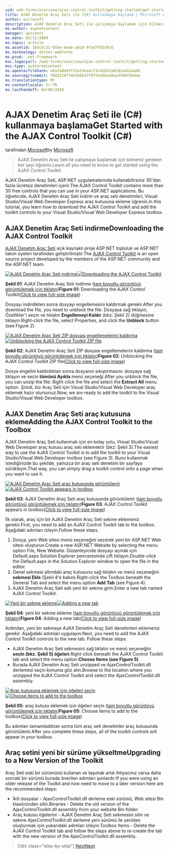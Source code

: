 ```yaml
---
uid: web-forms/overview/ajax-control-toolkit/getting-started/get-started-with-the-ajax-control-toolkit-cs
title: AJAX Denetim Araç Seti ile (C#) kullanmaya başlama | Microsoft Docs
author: microsoft
description: AJAX Denetim Araç Seti ile çalışmaya başlamak için bilmeniz gereken her şeyi öğrenin.
ms.author: aspnetcontent
manager: wpickett
ms.date: 05/12/2009
ms.topic: article
ms.assetid: 16dc5c11-65be-4eae-a818-9fad7f8259c6
ms.technology: dotnet-webforms
ms.prod: .net-framework
msc.legacyurl: /web-forms/overview/ajax-control-toolkit/getting-started/get-started-with-the-ajax-control-toolkit-cs
msc.type: authoredcontent
ms.openlocfilehash: e6a7a8d45f32a33eaacf3c42b52a02d2ada1aab6
ms.sourcegitcommit: f8852267f463b62d7f975e56bea9aa3f68fbbdeb
ms.translationtype: MT
ms.contentlocale: tr-TR
ms.lasthandoff: 04/06/2018
---
```

<a name="get-started-with-the-ajax-control-toolkit-c"></a><span data-ttu-id="691a3-103">AJAX Denetim Araç Seti ile (C#) kullanmaya başlama</span><span class="sxs-lookup"><span data-stu-id="691a3-103">Get Started with the AJAX Control Toolkit (C#)</span></span>
====================
<span data-ttu-id="691a3-104">tarafından [Microsoft](https://github.com/microsoft)</span><span class="sxs-lookup"><span data-stu-id="691a3-104">by [Microsoft](https://github.com/microsoft)</span></span>

> <span data-ttu-id="691a3-105">AJAX Denetim Araç Seti ile çalışmaya başlamak için bilmeniz gereken her şeyi öğrenin.</span><span class="sxs-lookup"><span data-stu-id="691a3-105">Learn all you need to know to get started using the AJAX Control Toolkit.</span></span>


<span data-ttu-id="691a3-106">AJAX Denetim Araç Seti, ASP.NET uygulamalarında kullanabilirsiniz 30'dan fazla ücretsiz denetimleri içerir.</span><span class="sxs-lookup"><span data-stu-id="691a3-106">The AJAX Control Toolkit contains more than 30 free controls that you can use in your ASP.NET applications.</span></span> <span data-ttu-id="691a3-107">Bu öğreticide, AJAX Denetim Araç Seti indirin ve araç seti denetimleri, Visual Studio/Visual Web Developer Express araç kutusuna ekleme öğrenin.</span><span class="sxs-lookup"><span data-stu-id="691a3-107">In this tutorial, you learn how to download the AJAX Control Toolkit and add the toolkit controls to your Visual Studio/Visual Web Developer Express toolbox.</span></span>

## <a name="downloading-the-ajax-control-toolkit"></a><span data-ttu-id="691a3-108">AJAX Denetim Araç Seti indirme</span><span class="sxs-lookup"><span data-stu-id="691a3-108">Downloading the AJAX Control Toolkit</span></span>

<span data-ttu-id="691a3-109">[AJAX Denetim Araç Seti](http://devexpress.com/act) açık kaynaklı proje ASP.NET topluluk ve ASP.NET takım üyeleri tarafından geliştirilmiştir.</span><span class="sxs-lookup"><span data-stu-id="691a3-109">The [AJAX Control Toolkit](http://devexpress.com/act) is an open source project developed by the members of the ASP.NET community and the ASP.NET team.</span></span> 


<span data-ttu-id="691a3-110">[![AJAX Denetim Araç Seti indirme](get-started-with-the-ajax-control-toolkit-cs/_static/image1.jpg)](get-started-with-the-ajax-control-toolkit-cs/_static/image1.png)</span><span class="sxs-lookup"><span data-stu-id="691a3-110">[![Downloading the AJAX Control Toolkit](get-started-with-the-ajax-control-toolkit-cs/_static/image1.jpg)](get-started-with-the-ajax-control-toolkit-cs/_static/image1.png)</span></span>

<span data-ttu-id="691a3-111">**Şekil 01**: AJAX Denetim Araç Seti indirme ([tam boyutlu görüntüyü görüntülemek için tıklatın](get-started-with-the-ajax-control-toolkit-cs/_static/image2.png))</span><span class="sxs-lookup"><span data-stu-id="691a3-111">**Figure 01**: Downloading the AJAX Control Toolkit([Click to view full-size image](get-started-with-the-ajax-control-toolkit-cs/_static/image2.png))</span></span>


<span data-ttu-id="691a3-112">Dosyayı indirdikten sonra dosyayı engellemesini kaldırmak gerekir.</span><span class="sxs-lookup"><span data-stu-id="691a3-112">After you download the file, you need to unblock the file.</span></span> <span data-ttu-id="691a3-113">Dosyaya sağ tıklayın, Özellikler'i seçin ve tıklatın **Engellemeyi Kaldır** (bkz: Şekil 2) düğmesine tıklayın.</span><span class="sxs-lookup"><span data-stu-id="691a3-113">Right-click the file, select Properties, and click the **Unblock** button (see Figure 2).</span></span>


<span data-ttu-id="691a3-114">[![AJAX Denetim Araç Seti ZIP dosyası engellemelerini kaldırma](get-started-with-the-ajax-control-toolkit-cs/_static/image2.jpg)](get-started-with-the-ajax-control-toolkit-cs/_static/image3.png)</span><span class="sxs-lookup"><span data-stu-id="691a3-114">[![Unblocking the AJAX Control Toolkit ZIP file](get-started-with-the-ajax-control-toolkit-cs/_static/image2.jpg)](get-started-with-the-ajax-control-toolkit-cs/_static/image3.png)</span></span>

<span data-ttu-id="691a3-115">**Şekil 02**: AJAX Denetim Araç Seti ZIP dosyası engellemelerini kaldırma ([tam boyutlu görüntüyü görüntülemek için tıklatın](get-started-with-the-ajax-control-toolkit-cs/_static/image4.png))</span><span class="sxs-lookup"><span data-stu-id="691a3-115">**Figure 02**: Unblocking the AJAX Control Toolkit ZIP file([Click to view full-size image](get-started-with-the-ajax-control-toolkit-cs/_static/image4.png))</span></span>


<span data-ttu-id="691a3-116">Dosya engelini kaldırdıktan sonra dosyanın sıkıştırmasını: dosyaya sağ tıklayın ve seçin **tümünü Ayıkla** menü seçeneği.</span><span class="sxs-lookup"><span data-stu-id="691a3-116">After you unblock the file, you can unzip the file: Right-click the file and select the **Extract All** menu option.</span></span> <span data-ttu-id="691a3-117">Şimdi, biz Araç Seti için Visual Studio/Visual Web Developer araç eklemek hazır olursunuz.</span><span class="sxs-lookup"><span data-stu-id="691a3-117">Now, we are ready to add the toolkit to the Visual Studio/Visual Web Developer toolbox.</span></span>

## <a name="adding-the-ajax-control-toolkit-to-the-toolbox"></a><span data-ttu-id="691a3-118">AJAX Denetim Araç Seti araç kutusuna ekleme</span><span class="sxs-lookup"><span data-stu-id="691a3-118">Adding the AJAX Control Toolkit to the Toolbox</span></span>

<span data-ttu-id="691a3-119">AJAX Denetim Araç Seti kullanmak için en kolay yolu, Visual Studio/Visual Web Developer araç kutusu araç seti eklemektir (bkz: Şekil 3).</span><span class="sxs-lookup"><span data-stu-id="691a3-119">The easiest way to use the AJAX Control Toolkit is to add the toolkit to your Visual Studio/Visual Web Developer toolbox (see Figure 3).</span></span> <span data-ttu-id="691a3-120">Bunu kullanmak istediğinizde bu şekilde, yalnızca bir araç seti denetimi bir sayfaya sürükleyin.</span><span class="sxs-lookup"><span data-stu-id="691a3-120">That way, you can simply drag a toolkit control onto a page when you want to use it.</span></span>


<span data-ttu-id="691a3-121">[![AJAX Denetim Araç Seti araç kutusunda görüntülenir](get-started-with-the-ajax-control-toolkit-cs/_static/image3.jpg)](get-started-with-the-ajax-control-toolkit-cs/_static/image5.png)</span><span class="sxs-lookup"><span data-stu-id="691a3-121">[![AJAX Control Toolkit appears in toolbox](get-started-with-the-ajax-control-toolkit-cs/_static/image3.jpg)](get-started-with-the-ajax-control-toolkit-cs/_static/image5.png)</span></span>

<span data-ttu-id="691a3-122">**Şekil 03**: AJAX Denetim Araç Seti araç kutusunda görüntülenir ([tam boyutlu görüntüyü görüntülemek için tıklatın](get-started-with-the-ajax-control-toolkit-cs/_static/image6.png))</span><span class="sxs-lookup"><span data-stu-id="691a3-122">**Figure 03**: AJAX Control Toolkit appears in toolbox([Click to view full-size image](get-started-with-the-ajax-control-toolkit-cs/_static/image6.png))</span></span>


<span data-ttu-id="691a3-123">İlk olarak, araç için bir AJAX Denetim Araç Seti sekme eklemeniz gerekir.</span><span class="sxs-lookup"><span data-stu-id="691a3-123">First, you need to add an AJAX Control Toolkit tab to the toolbox.</span></span> <span data-ttu-id="691a3-124">Aşağıdaki adımları izleyin.</span><span class="sxs-lookup"><span data-stu-id="691a3-124">Follow these steps.</span></span>

1. <span data-ttu-id="691a3-125">Dosya, yeni Web sitesi menü seçeneğini seçerek yeni bir ASP.NET Web sitesi oluşturun.</span><span class="sxs-lookup"><span data-stu-id="691a3-125">Create a new ASP.NET Website by selecting the menu option File, New Website.</span></span> <span data-ttu-id="691a3-126">Düzenleyicide dosyayı açmak için Default.aspx Solution Explorer penceresinde çift tıklayın.</span><span class="sxs-lookup"><span data-stu-id="691a3-126">Double-click the Default.aspx in the Solution Explorer window to open the file in the editor.</span></span>
2. <span data-ttu-id="691a3-127">Genel sekmesi altındaki araç kutusunu sağ tıklatın ve menü seçeneğini **sekmesi Ekle** (Şekil 4'e bakın).</span><span class="sxs-lookup"><span data-stu-id="691a3-127">Right-click the Toolbox beneath the General Tab and select the menu option **Add Tab** (see Figure 4).</span></span>
3. <span data-ttu-id="691a3-128">AJAX Denetim Araç Seti adlı yeni bir sekme girin.</span><span class="sxs-lookup"><span data-stu-id="691a3-128">Enter a new tab named AJAX Control Toolkit.</span></span>


<span data-ttu-id="691a3-129">[![Yeni bir sekme ekleme](get-started-with-the-ajax-control-toolkit-cs/_static/image4.jpg)](get-started-with-the-ajax-control-toolkit-cs/_static/image7.png)</span><span class="sxs-lookup"><span data-stu-id="691a3-129">[![Adding a new tab](get-started-with-the-ajax-control-toolkit-cs/_static/image4.jpg)](get-started-with-the-ajax-control-toolkit-cs/_static/image7.png)</span></span>

<span data-ttu-id="691a3-130">**Şekil 04**: yeni bir sekme ekleme ([tam boyutlu görüntüyü görüntülemek için tıklatın](get-started-with-the-ajax-control-toolkit-cs/_static/image8.png))</span><span class="sxs-lookup"><span data-stu-id="691a3-130">**Figure 04**: Adding a new tab([Click to view full-size image](get-started-with-the-ajax-control-toolkit-cs/_static/image8.png))</span></span>


<span data-ttu-id="691a3-131">Ardından, yeni bir sekmeye AJAX Denetim Araç Seti denetimleri eklemeniz gerekir. Aşağıdaki adımları uygulayın:</span><span class="sxs-lookup"><span data-stu-id="691a3-131">Next, you need to add the AJAX Control Toolkit controls to the new tab. Follow these steps:</span></span>

- <span data-ttu-id="691a3-132">AJAX Denetim Araç Seti sekmesini sağ tıklatın ve menü seçeneğini **seçin (bkz. Şekil 5) öğeleri**.</span><span class="sxs-lookup"><span data-stu-id="691a3-132">Right-click beneath the AJAX Control Toolkit tab and select the menu option **Choose Items (see Figure 5)**.</span></span>
- <span data-ttu-id="691a3-133">Burada AJAX Denetim Araç Seti unzipped ve AjaxControlToolkit.dll derlemesi seçin konuma göz atın.</span><span class="sxs-lookup"><span data-stu-id="691a3-133">Browse to the location where you unzipped the AJAX Control Toolkit and select the AjaxControlToolkit.dll assembly.</span></span>


<span data-ttu-id="691a3-134">[![Araç kutusuna eklemek için öğeleri seçin](get-started-with-the-ajax-control-toolkit-cs/_static/image5.jpg)](get-started-with-the-ajax-control-toolkit-cs/_static/image9.png)</span><span class="sxs-lookup"><span data-stu-id="691a3-134">[![Choose items to add to the toolbox](get-started-with-the-ajax-control-toolkit-cs/_static/image5.jpg)](get-started-with-the-ajax-control-toolkit-cs/_static/image9.png)</span></span>

<span data-ttu-id="691a3-135">**Şekil 05**: araç kutusu eklemek için öğeleri seçin ([tam boyutlu görüntüyü görüntülemek için tıklatın](get-started-with-the-ajax-control-toolkit-cs/_static/image10.png))</span><span class="sxs-lookup"><span data-stu-id="691a3-135">**Figure 05**: Choose items to add to the toolbox([Click to view full-size image](get-started-with-the-ajax-control-toolkit-cs/_static/image10.png))</span></span>


<span data-ttu-id="691a3-136">Bu adımları tamamladıktan sonra tüm araç seti denetimler araç kutusunda görüntülenir.</span><span class="sxs-lookup"><span data-stu-id="691a3-136">After you complete these steps, all of the toolkit controls will appear in your toolbox.</span></span>

## <a name="upgrading-to-a-new-version-of-the-toolkit"></a><span data-ttu-id="691a3-137">Araç setini yeni bir sürüme yükseltme</span><span class="sxs-lookup"><span data-stu-id="691a3-137">Upgrading to a New Version of the Toolkit</span></span>

<span data-ttu-id="691a3-138">Araç Seti eski bir sürümünü kullanan ve taşımak artık ihtiyacınız varsa daha sonraki bir sürümü burada önerilen adımları şunlardır:</span><span class="sxs-lookup"><span data-stu-id="691a3-138">If you were using an older release of the Toolkit and now need to move to a later version here are the recommended steps:</span></span>

- <span data-ttu-id="691a3-139">İkili dosyalar - AjaxControlToolkit.dll derleme eski sürümü, Web sitesi Bin klasöründen silin.</span><span class="sxs-lookup"><span data-stu-id="691a3-139">Binaries - Delete the old version of the AjaxControlToolkit.dll assembly from your website Bin folder.</span></span>
- <span data-ttu-id="691a3-140">Araç kutusu öğelerini - AJAX Denetim Araç Seti sekmesini silin ve sekme AjaxControlToolkit.dll derleme yeni sürümü ile yeniden oluşturmak için yukarıdaki adımları izleyin.</span><span class="sxs-lookup"><span data-stu-id="691a3-140">Toolbox Items - Delete the AJAX Control Toolkit tab and follow the steps above to re-create the tab with the new version of the AjaxControlToolkit.dll assembly.</span></span>

> [!div class="step-by-step"]
> [<span data-ttu-id="691a3-141">Next</span><span class="sxs-lookup"><span data-stu-id="691a3-141">Next</span></span>](using-ajax-control-toolkit-controls-and-control-extenders-cs.md)
